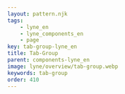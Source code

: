 ```yaml
---
layout: pattern.njk
tags: 
    - lyne_en
    - lyne_components_en
    - page
key: tab-group-lyne_en
title: Tab-Group
parent: components-lyne_en
image: lyne/overview/tab-group.webp
keywords: tab-group
order: 410
---
```

